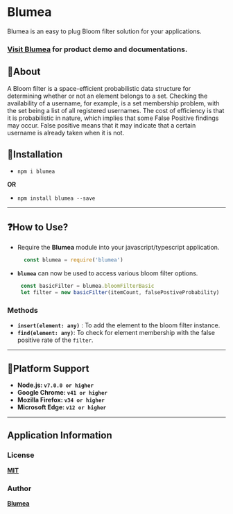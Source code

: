 # Blumea
Blumea is an easy to plug Bloom filter solution for your applications.

### **[Visit Blumea](https://blumea-frontend.pages.dev/ "Blumea Web App")** for product demo and documentations.

## 🔖About
A Bloom filter is a space-efficient probabilistic data structure for determining whether or not an element belongs to a set. Checking the availability of a username, for example, is a set membership problem, with the set being a list of all registered usernames. The cost of efficiency is that it is probabilistic in nature, which implies that some False Positive findings may occur. False positive means that it may indicate that a certain username is already taken when it is not.

## 📝Installation
* ```
  npm i blumea
  ```
**OR**
* ```
  npm install blumea --save
  ```
---
## ❓How to Use?
* Require the **Blumea** module into your javascript/typescript application.
  ```javascript
    const blumea = require('blumea')
  ```
* **`blumea`** can now be used to access various bloom filter options.
  ```javascript
   const basicFilter = blumea.bloomFilterBasic
   let filter = new basicFilter(itemCount, falsePostiveProbability)
  ```
### Methods
* **`insert(element: any)`** : To add the element to the bloom filter instance.
* **`find(element: any)`**: To check for element membership with the false positive rate of the `filter`.

---
## 📗Platform Support

* **Node.js: `v7.0.0 or higher`**
* **Google Chrome: `v41 or higher`**
* **Mozilla Firefox: `v34 or higher`**
* **Microsoft Edge: `v12 or higher`**

---
## Application Information

### License
**[MIT](https://github.com/Blumea/Blumea-npm-package/blob/main/LICENSE "View License")**
### Author
**[Blumea](https://github.com/Blumea "Open Github Organisatio")**
